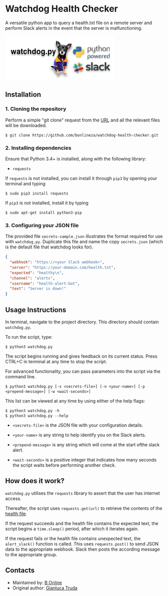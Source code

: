 # Watchdog Health Checker

A versatile python app to query a health.txt file on a remote server and perform Slack alerts in the event that the server is malfunctioning.

![Watchdog](images/logo.png)

Installation
------------

### 1. Cloning the repository

Perform a simple "git clone" request from the [URL](https://github.com/bonlineza/watchdog-health-checker.git)
and all the relevant files will be downloaded.

```
$ git clone https://github.com/bonlineza/watchdog-health-checker.git
```

### 2. Installing dependencies

Ensure that Python 3.4+ is installed, along with the following library:

* ```requests```

If ```requests``` is not installed, you can install it through ```pip3```
by opening your terminal and typing

```
$ sudo pip3 install requests
```

If ```pip3``` is not installed, install it by typing
```
$ sudo apt-get install python3-pip
```

### 3. Configuring your JSON file

The provided file ```secrets-sample.json``` illustrates the format required for use with ```watchdog.py```. Duplicate this file and name the
copy ```secrets.json``` (which is the default file that watchdog looks for).

``` json
{
  "webhook": "https://<your Slack webhook>",
  "server": "https://your-domain.com/health.txt",
  "expected": "healthy\n",
  "channel": "alerts",
  "username": "health-alert-bot",
  "text": "Server is down!"
}
```

Usage Instructions
------------
In terminal, navigate to the project directory.
This directory should contain ```watchdog.py```.

To run the script, type:

```
$ python3 watchdog.py
```

The script begins running and gives feedback on its current status.
Press CTRL+C in terminal at any time to stop the script.

For advanced functionality, you can pass parameters into the script
via the command line.

```
$ python3 watchdog.py [-s <secrets-file>] [-n <your-name>] [-p <prepend-message>] [-w <wait-seconds>]
```

This list can be viewed at any time by using either of the help flags:
```
$ python3 watchdog.py -h
$ python3 watchdog.py --help
```

* ```<secrets-file>``` is the JSON file with your configuration details.

* ```<your-name>``` is any string to help identify you on the Slack alerts.

* ```<prepend-message>``` is any string which will come at the start ofthe slack alert.

* ```<wait-seconds>``` is a positive integer that indicates how many seconds the script waits before performing another check.


How does it work?
-----------
```watchdog.py``` utilises the ```requests``` library to assert that the user has internet access.

Thereafter, the script uses ```requests.get(url)``` to retrieve the contents of the [health file](http://hicarbyecar.com/health.txt).

If the request succeeds and the health file contains the expected text, the script begins a ```time.sleep()``` period, after which it iterates again.

If the request fails or the health file contains unexpected text, the ```alert_slack()``` function is called. This uses ```requests.post()``` to send JSON data to the appropriate webhook. Slack then posts the according message to the appropriate group.

Contacts
--------

* Maintained by: [B Online](http://www.bonline.co.za/)
* Original author: [Gianluca Truda](https://github.com/gianlucatruda)
